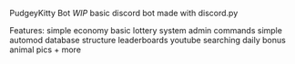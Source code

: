 PudgeyKitty Bot *WIP*
basic discord bot made with discord.py

Features:
    simple economy
    basic lottery system
    admin commands
    simple automod
    database structure
    leaderboards
    youtube searching
    daily bonus
    animal pics
    + more
